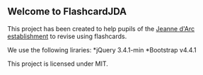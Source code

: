## Welcome to FlashcardJDA

This project has been created to help pupils of the [Jeanne d'Arc establishment](https://www.jda-argentat.fr/) to revise using flashcards.

We use the following liraries:
*jQuery 3.4.1-min
*Bootstrap v4.4.1

This project is licensed under MIT.
